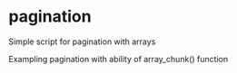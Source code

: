 # pagination
Simple script for pagination with arrays


Exampling pagination with ability of array_chunk() function
